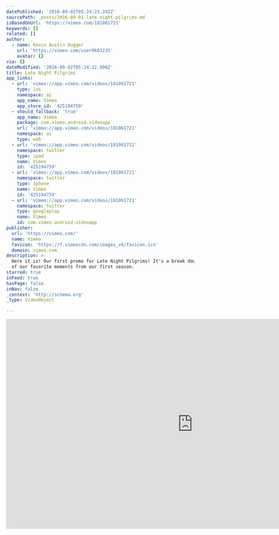 ```yaml
---
datePublished: '2016-09-02T05:24:23.242Z'
sourcePath: _posts/2016-09-01-late-night-pilgrims.md
isBasedOnUrl: 'https://vimeo.com/181061721'
keywords: []
related: []
author:
  - name: Kevin Austin Dugger
    url: 'https://vimeo.com/user9663235'
    avatar: {}
via: {}
dateModified: '2016-09-02T05:24:22.806Z'
title: Late Night Pilgrims
app_links:
  - url: 'vimeo://app.vimeo.com/videos/181061721'
    type: ios
    namespace: ai
    app_name: Vimeo
    app_store_id: '425194759'
  - should_fallback: 'true'
    app_name: Vimeo
    package: com.vimeo.android.videoapp
    url: 'vimeo://app.vimeo.com/videos/181061721'
    namespace: ai
    type: web
  - url: 'vimeo://app.vimeo.com/videos/181061721'
    namespace: twitter
    type: ipad
    name: Vimeo
    id: '425194759'
  - url: 'vimeo://app.vimeo.com/videos/181061721'
    namespace: twitter
    type: iphone
    name: Vimeo
    id: '425194759'
  - url: 'vimeo://app.vimeo.com/videos/181061721'
    namespace: twitter
    type: googleplay
    name: Vimeo
    id: com.vimeo.android.videoapp
publisher:
  url: 'https://vimeo.com/'
  name: Vimeo
  favicon: 'https://f.vimeocdn.com/images_v6/favicon.ico'
  domain: vimeo.com
description: >-
  Here it is! Our first promo for Late Night Pilgrims! It's a break down of some
  of our favorite moments from our first season.
starred: true
inFeed: true
hasPage: false
inNav: false
_context: 'http://schema.org'
_type: VideoObject

---
```

<iframe src="https://cdn.embedly.com/widgets/media.html?src=https%3A%2F%2Fplayer.vimeo.com%2Fvideo%2F181061721&amp;url=https%3A%2F%2Fvimeo.com%2F181061721&amp;image=https%3A%2F%2Fi.vimeocdn.com%2Fvideo%2F589512060_1280.jpg&amp;key=b7d04c9b404c499eba89ee7072e1c4f7&amp;type=text%2Fhtml&amp;schema=vimeo" width="1000" height="563" scrolling="no" frameborder="0" allowfullscreen="" style=""></iframe>